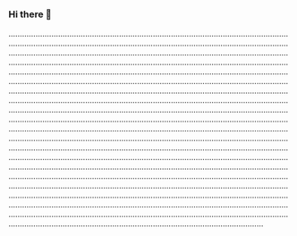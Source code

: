 ### Hi there 👋

.................................................................................................................................................................................................................................................................................................................................................................................................................................................................................................................................................................................................................................................................................................................................................................................................................................................................................................................................................................................................................................................................................................................................................................................................................................................................................................................................................................................................................................................................................................................................................................................................................................................................................................................................................................................................................................................................................................................................................................................................................................................................................................................................................................................................................................................................................................................................................................................................................................................................................................................................................................................................................................................................................................